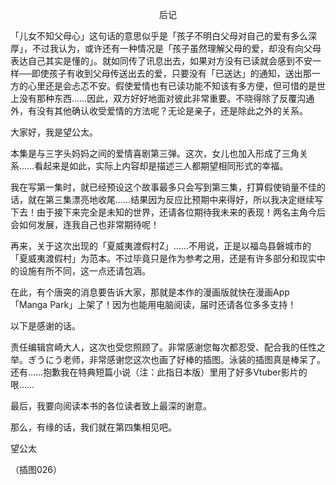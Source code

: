 <p align="center">后记</p>

「儿女不知父母心」这句话的意思似乎是「孩子不明白父母对自己的爱有多么深厚」，不过我认为，或许还有一种情况是「孩子虽然理解父母的爱，却没有向父母表达自己其实是懂的」。就如同传了讯息出去，如果对方没有已读就会感到不安一样──即使孩子有收到父母传送出去的爱，只要没有「已送达」的通知，送出那一方的心里还是会忐忑不安。假使爱情也有已读功能不知该有多方便，但可惜的是世上没有那种东西……因此，双方好好地面对彼此非常重要。不晓得除了反覆沟通外，有没有其他确认收受爱情的方法呢？无论是亲子，还是除此之外的关系。

大家好，我是望公太。

本集是与三字头妈妈之间的爱情喜剧第三弹。这次，女儿也加入形成了三角关系……看起来是如此，实际上内容却是描述三人都期望相同形式的幸福。

我在写第一集时，就已经预设这个故事最多只会写到第三集，打算假使销量不佳的话，就在第三集漂亮地收尾……结果因为反应比预期中来得好，所以我决定继续写下去！由于接下来完全是未知的世界，还请各位期待我未来的表现！两名主角今后会如何发展，连我自己也非常期待呢！

再来，关于这次出现的「夏威夷渡假村Z」……不用说，正是以福岛县磐城市的「夏威夷渡假村」为范本。不过毕竟只是作为参考之用，还是有许多部分和现实中的设施有所不同，这一点还请包涵。

在此，有个唐突的消息要告诉大家，那就是本作的漫画版就快在漫画App「Manga Park」上架了！因为也能用电脑阅读，届时还请各位多多支持！

以下是感谢的话。

责任编辑宫崎大人，这次也受您照顾了。非常感谢您每次都忍受、配合我的任性之举。ぎうにう老师，非常感谢您这次也画了好棒的插图。泳装的插图真是棒呆了。还有……抱歉我在特典短篇小说（注：此指日本版）里用了好多Vtuber影片的哏……

最后，我要向阅读本书的各位读者致上最深的谢意。

那么，有缘的话，我们就在第四集相见吧。

望公太

（插图026）

